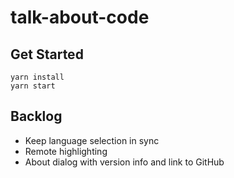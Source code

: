 # talk-about-code

## Get Started
```console
yarn install
yarn start
```

## Backlog
- Keep language selection in sync
- Remote highlighting
- About dialog with version info and link to GitHub

